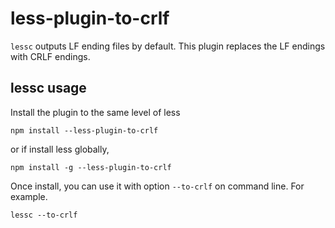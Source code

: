 less-plugin-to-crlf
===

`lessc` outputs LF ending files by default. This plugin replaces the LF endings with CRLF endings.

## lessc usage

Install the plugin to the same level of less
```
npm install --less-plugin-to-crlf
```

or if install less globally,
```
npm install -g --less-plugin-to-crlf
```

Once install, you can use it with option `--to-crlf` on command line. For example.
```
lessc --to-crlf 
```
